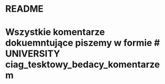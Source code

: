 # README

<h1><strong>Wszystkie komentarze dokuemntujące piszemy w formie # UNIVERSITY ciag_tesktowy_bedacy_komentarzem</strong></h1>
